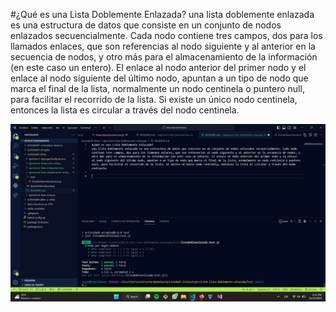 #¿Qué es una Lista Doblemente Enlazada? 
una lista doblemente enlazada es una estructura de datos que consiste en un conjunto de nodos enlazados secuencialmente. Cada nodo contiene tres campos, dos para los llamados enlaces, que son referencias al nodo siguiente y al anterior en la secuencia de nodos, y otro más para el almacenamiento de la información (en este caso un entero). El enlace al nodo anterior del primer nodo y el enlace al nodo siguiente del último nodo, apuntan a un tipo de nodo que marca el final de la lista, normalmente un nodo centinela o puntero null, para facilitar el recorrido de la lista. Si existe un único nodo centinela, entonces la lista es circular a través del nodo centinela. 

![Alt text](image.png)
